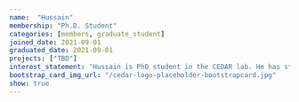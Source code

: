```yaml
---
name:  "Hussain"
membership: "Ph.D. Student"
categories: [members, graduate_student]
joined_date: 2021-09-01
graduated_date: 2021-09-01
projects: ["TBD"]
interest_statement: "Hussain is PhD student in the CEDAR lab. He has strong research & development background in computer science as major. His research interest includes cyber threat intelligence, malware detection & analysis using machine learning & AI."
bootstrap_card_img_url: "/cedar-logo-placeholder-bootstrapcard.jpg"
show: true
---
```

